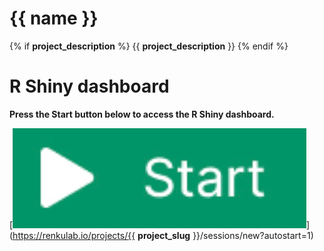 # {{ name }}
{% if __project_description__ %}
{{ __project_description__ }}
{% endif %}

# R Shiny dashboard

**Press the Start button below to access the R Shiny dashboard.**

[![Start button](https://github.com/bethcg/renku-project-template/blob/master/R-shiny-dashboard/start.png "Start button")](https://renkulab.io/projects/{{ __project_slug__ }}/sessions/new?autostart=1)
